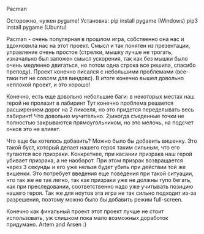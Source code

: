 Pacman

Осторожно, нужен pygame!
Установка: pip install pygame (Windows)
                   pip3 install pygame (Ubuntu)

Pacman - очень популярная в прошлом игра, собственно она нас и вдохновила нас на этот проект.
Смысл и так понятен из презентации, управление очень простое (стрелки, мышку лучше не трогать, изначально был заложен смысл ускорения, так как без мышки было очень медленно двигаться, но потом одна строка все решила, спасибо преподу).
Проект конечно писался с небольшими проблемами (все-таки гит не совсем для виндовс).
В итоге конечно вышел довольно неплохой проект, и это хорошо!

Конечно, есть еще довольно небольшие баги:
в некоторых местах наш герой не пролазит в лабиринт
    Тут конечно проблема решается расширением дорог на 2 пикселя, но это придется переделывать весь лабиринт! Что довольно мучительно. 
   2)иногда съеденные точки не полностью закрываются прямоугольником, но это мелочь, на подсчет очков это не влияет.

Что еще бы хотелось добавить?
Можно было бы добавить вишенку. Это такой буст, который делает нашего героя таким сильным, что его пугаются все призраки. Конкретнее, при касании призрака наш герой убивает призрака, а не наоборот. При этом призрак возвращается через 3 секунды и его уже нельзя будет убить при действии той же вишенки.
Это потребует введения еще поведения при такой ситуации, что так же не так легко, так как призраки уже не должны тупо бегать, как при преследовании, соответственно надо уже учитывать позицию нашего героя. Так же для ноутов эта игра не так сильно подходит из-за разрешения, поэтому можно было бы добавить режим full-screen.

Конечно как финальный проект этот проект лучше не стоит использовать, уж слишком пока мало возможных доработок придумано.
Artem and Arsen :)


